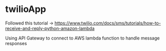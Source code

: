 # twilioApp


Followed this tutorial  -> https://www.twilio.com/docs/sms/tutorials/how-to-receive-and-reply-python-amazon-lambda

Using API Gateway to connect to AWS lambda function to handle message responses
